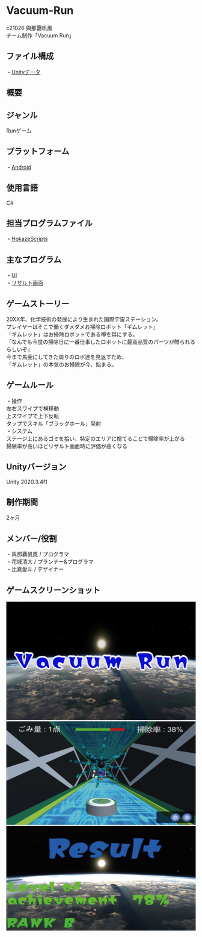 # Vacuum-Run
c21026 與那覇帆風  
チーム制作「Vacuum Run」

## ファイル構成
・[Unityデータ](VacuumRun)  

## 概要

## ジャンル
Runゲーム

## プラットフォーム
・[Android](VacuumRun.apk)

## 使用言語
C#

## 担当プログラムファイル
・[HokazeScripts](https://github.com/itc-c21026/Vacuum-Run/tree/main/Scripts/HokazeScripts)

## 主なプログラム  
・[UI](https://github.com/itc-c21026/Vacuum-Run/blob/main/Scripts/HokazeScripts/UI.cs)  
・[リザルト画面](https://github.com/itc-c21026/Vacuum-Run/blob/main/Scripts/HokazeScripts/Result.cs)

## ゲームストーリー
20XX年、化学技術の発展により生まれた国際宇宙ステーション。  
プレイヤーはそこで働くダメダメお掃除ロボット「ギムレット」  
「ギムレット」はお掃除ロボットである噂を耳にする。  
「なんでも今度の掃除日に一番仕事したロボットに最高品質のパーツが贈られるらしいぞ」  
今まで馬鹿にしてきた周りのロボ達を見返すため、  
「ギムレット」の本気のお掃除が今、始まる。

## ゲームルール
・操作  
左右スワイプで横移動  
上スワイプで上下反転  
タップでスキル「ブラックホール」発射  
・システム  
ステージ上にあるゴミを拾い、特定のエリアに捨てることで掃除率が上がる  
掃除率が高いほどリザルト画面時に評価が高くなる

## Unityバージョン
Unity 2020.3.4f1

## 制作期間
2ヶ月

## メンバー/役割
・與那覇帆風 / プログラマ  
・花城清大 / プランナー&プログラマ  
・比嘉愛斗 / デザイナー

## ゲームスクリーンショット
![CatchCopy](https://github.com/itc-c21026/Vacuum-Run/blob/main/ScreenShot/CatchCopy.png)  
![GamePlay](https://github.com/itc-c21026/Vacuum-Run/blob/main/ScreenShot/GamePlay.png)  
![Result](https://github.com/itc-c21026/Vacuum-Run/blob/main/ScreenShot/Result.png)
